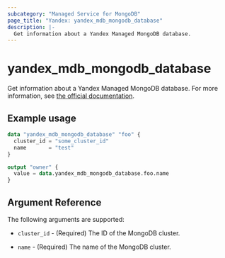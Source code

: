 ```yaml
---
subcategory: "Managed Service for MongoDB"
page_title: "Yandex: yandex_mdb_mongodb_database"
description: |-
  Get information about a Yandex Managed MongoDB database.
---
```


# yandex_mdb_mongodb_database

Get information about a Yandex Managed MongoDB database. For more information, see [the official documentation](https://cloud.yandex.com/docs/managed-mongodb/).

## Example usage

```terraform
data "yandex_mdb_mongodb_database" "foo" {
  cluster_id = "some_cluster_id"
  name       = "test"
}

output "owner" {
  value = data.yandex_mdb_mongodb_database.foo.name
}
```

## Argument Reference

The following arguments are supported:

* `cluster_id` - (Required) The ID of the MongoDB cluster.

* `name` - (Required) The name of the MongoDB cluster.
